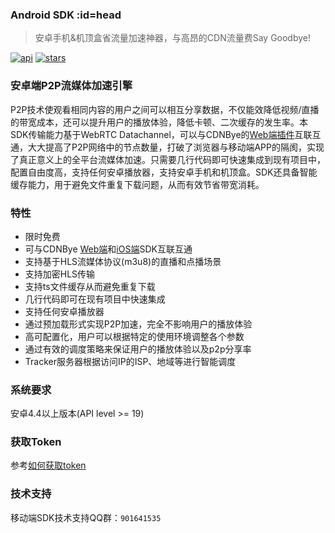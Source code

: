 ### Android SDK :id=head
> 安卓手机&机顶盒省流量加速神器，与高昂的CDN流量费Say Goodbye!

<a href="https://android-arsenal.com/api?level=21"><img src="https://img.shields.io/badge/API-19%2B-brightgreen.svg?style=flat" alt="api"></a>
<a href="https://github.com/cdnbye/android-p2p-engine"><img src="https://img.shields.io/github/stars/cdnbye/android-p2p-engine.svg?style=social&label=Star" alt="stars"></a>

### 安卓端P2P流媒体加速引擎
P2P技术使观看相同内容的用户之间可以相互分享数据，不仅能效降低视频/直播的带宽成本，还可以提升用户的播放体验，降低卡顿、二次缓存的发生率。本SDK传输能力基于WebRTC Datachannel，可以与CDNBye的[Web端插件](https://github.com/cdnbye/hlsjs-p2p-engine)互联互通，大大提高了P2P网络中的节点数量，打破了浏览器与移动端APP的隔阂，实现了真正意义上的全平台流媒体加速。只需要几行代码即可快速集成到现有项目中，配置自由度高，支持任何安卓播放器，支持安卓手机和机顶盒。SDK还具备智能缓存能力，用于避免文件重复下载问题，从而有效节省带宽消耗。

### 特性
- 限时免费
- 可与CDNBye [Web端](https://github.com/cdnbye/hlsjs-p2p-engine)和[iOS端](https://github.com/cdnbye/ios-p2p-engine)SDK互联互通
- 支持基于HLS流媒体协议(m3u8)的直播和点播场景
- 支持加密HLS传输
- 支持ts文件缓存从而避免重复下载
- 几行代码即可在现有项目中快速集成
- 支持任何安卓播放器
- 通过预加载形式实现P2P加速，完全不影响用户的播放体验
- 高可配置化，用户可以根据特定的使用环境调整各个参数
- 通过有效的调度策略来保证用户的播放体验以及p2p分享率
- Tracker服务器根据访问IP的ISP、地域等进行智能调度

### 系统要求
安卓4.4以上版本(API level >= 19)

### 获取Token
参考[如何获取token](/bindings.md?id=绑定-app-id-并获取token)

### 技术支持
移动端SDK技术支持QQ群：`901641535`